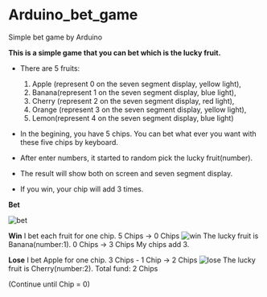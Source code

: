 # Arduino_bet_game
Simple bet game by Arduino

**This is a simple game that you can bet which is the lucky fruit.**

- There are 5 fruits:
  1. Apple (represent 0 on the seven segment display, yellow light),
  2. Banana(represent 1 on the seven segment display, blue light),
  3. Cherry (represent 2 on the seven segment display, red light),
  4. Orange (represent 3 on the seven segment display, yellow light),
  5. Lemon(represent 4 on the seven segment display, blue light)
    
- In the begining, you have 5 chips. You can bet what ever you want with these five chips by keyboard.
- After enter numbers, it started to random pick the lucky fruit(number). 
- The result will show both on screen and seven segment display. 
- If you win, your chip will add 3 times.

**Bet**

![bet](https://github.com/Snoopy1994/Arduino_bet_game/blob/main/bet.png)

**Win**
I bet each fruit for one chip. 
5 Chips -> 0 Chips
![win](https://github.com/Snoopy1994/Arduino_bet_game/blob/main/win.png)
The lucky fruit is Banana(number:1).
0 Chips -> 3 Chips
My chips add 3. 

**Lose**
I bet Apple for one chip. 
3 Chips - 1 Chip -> 2 Chips
![lose](https://github.com/Snoopy1994/Arduino_bet_game/blob/main/lose.png)
The lucky fruit is Cherry(number:2).
Total fund: 2 Chips

(Continue until Chip = 0)
